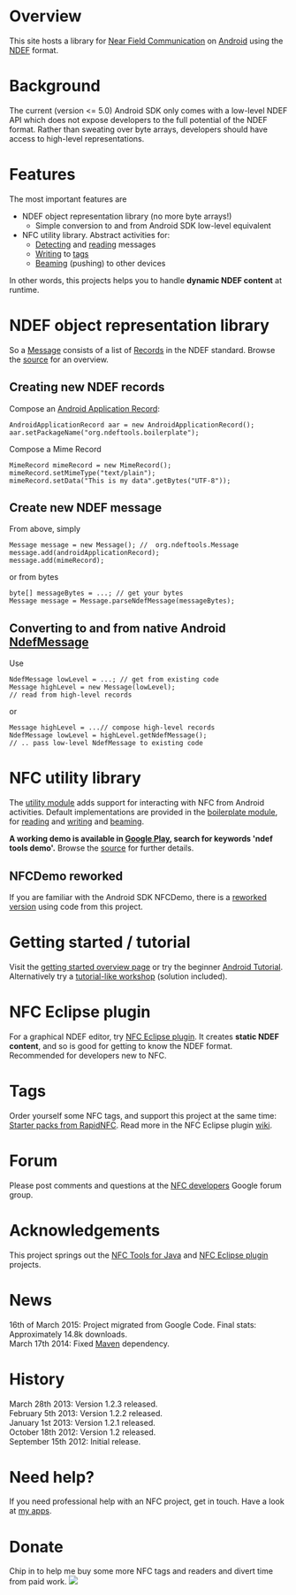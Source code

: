 # Overview #
This site hosts a library for [Near Field Communication](http://en.wikipedia.org/wiki/Near_field_communication) on [Android](http://www.android.com/) using the [NDEF](http://developer.android.com/reference/android/nfc/tech/Ndef.html) format.

# Background #
The current (version <= 5.0) Android SDK only comes with a low-level NDEF API which does not expose developers to the full potential of the NDEF format. Rather than sweating over byte arrays, developers should have access to high-level representations.

# Features #
The most important features are
  * NDEF object representation library (no more byte arrays!)
    * Simple conversion to and from Android SDK low-level equivalent
  * NFC utility library. Abstract activities for:
    * [Detecting](https://github.com/skjolber/ndef-tools-for-android/blob/master/ndeftools-util/src/org/ndeftools/util/activity/NfcDetectorActivity.java) and [reading](https://github.com/skjolber/ndef-tools-for-android/blob/master/ndeftools-util/src/org/ndeftools/util/activity/NfcReaderActivity.java) messages
    * [Writing](https://github.com/skjolber/ndef-tools-for-android/blob/master/ndeftools-util/src/org/ndeftools/util/activity/NfcTagWriterActivity.java) to [tags](https://github.com/skjolber/nfc-eclipse-plugin/blob/wiki/Tags.md)
    * [Beaming](https://github.com/skjolber/ndef-tools-for-android/blob/master/ndeftools-util/src/org/ndeftools/util/activity/NfcBeamWriterActivity.java) (pushing) to other devices

In other words, this projects helps you to handle __dynamic NDEF content__ at runtime.
# NDEF object representation library #
So a [Message](https://github.com/skjolber/ndef-tools-for-android/blob/master/ndeftools/src/org/ndeftools/Message.java) consists of a list of [Records](https://github.com/skjolber/ndef-tools-for-android/blob/master/ndeftools/src/org/ndeftools/Record.java) in the NDEF standard. Browse the [source](https://github.com/skjolber/ndef-tools-for-android/tree/master/ndeftools/src/org/ndeftools) for an overview.
## Creating new NDEF records ##
Compose an [Android Application Record](http://developer.android.com/guide/topics/connectivity/nfc/nfc.html#aar):
```
AndroidApplicationRecord aar = new AndroidApplicationRecord();
aar.setPackageName("org.ndeftools.boilerplate");
```
Compose a Mime Record
```
MimeRecord mimeRecord = new MimeRecord();
mimeRecord.setMimeType("text/plain");
mimeRecord.setData("This is my data".getBytes("UTF-8"));
```
## Create new NDEF message ##
From above, simply
```
Message message = new Message(); //  org.ndeftools.Message
message.add(androidApplicationRecord);
message.add(mimeRecord);
```
or from bytes
```
byte[] messageBytes = ...; // get your bytes
Message message = Message.parseNdefMessage(messageBytes);
```
## Converting to and from native Android [NdefMessage](http://developer.android.com/reference/android/nfc/NdefMessage.html) ##
Use
```
NdefMessage lowLevel = ...; // get from existing code
Message highLevel = new Message(lowLevel);
// read from high-level records
```
or
```
Message highLevel = ...// compose high-level records
NdefMessage lowLevel = highLevel.getNdefMessage();
// .. pass low-level NdefMessage to existing code
```
# NFC utility library #
The [utility module](https://github.com/skjolber/ndef-tools-for-android/tree/master/ndeftools-util) adds support for interacting with NFC from Android activities. Default implementations are provided in the [boilerplate module](https://github.com/skjolber/ndef-tools-for-android/tree/master/ndeftools-boilerplate), for [reading](https://github.com/skjolber/ndef-tools-for-android/blob/master/ndeftools-boilerplate/src/org/ndeftools/boilerplate/DefaultNfcReaderActivity.java) and [writing](https://github.com/skjolber/ndef-tools-for-android/blob/master/ndeftools-boilerplate/src/org/ndeftools/boilerplate/DefaultNfcTagWriterActivity.java) and [beaming](https://github.com/skjolber/ndef-tools-for-android/blob/master/ndeftools-boilerplate/src/org/ndeftools/boilerplate/DefaultNfcBeamWriterActivity.java).

__A working demo is available in [Google Play](https://play.google.com/store/apps/details?id=org.ndeftools.boilerplate), search for keywords 'ndef tools demo'.__ Browse the [source](https://github.com/skjolber/ndef-tools-for-android/tree/master/ndeftools-util/src/org/ndeftools/util/activity) for further details.

## NFCDemo reworked ##
If you are familiar with the Android SDK NFCDemo, there is a [reworked version](https://github.com/skjolber/ndef-tools-for-android/tree/master/ndeftools-nfcdemo) using code from this project.

# Getting started / tutorial #
Visit the [getting started overview page](https://github.com/skjolber/ndef-tools-for-android/blob/wiki/GettingStartedAndroid.md) or try the beginner [Android Tutorial](https://github.com/skjolber/ndef-tools-for-android/blob/wiki/AndroidTutorial.md). Alternatively try a [tutorial-like workshop](https://github.com/skjolber/Fagmote/tree/master/Android/Near%20Field%20Communications) (solution included).
# NFC Eclipse plugin #
For a graphical NDEF editor, try [NFC Eclipse plugin](https://github.com/skjolber/nfc-eclipse-plugin). It creates __static NDEF content__, and so is good for getting to know the NDEF format. Recommended for developers new to NFC.

# Tags #
Order yourself some NFC tags, and support this project at the same time: [Starter packs from RapidNFC](http://rapidnfc.com/r/1372). Read more in the NFC Eclipse plugin [wiki](https://github.com/skjolber/nfc-eclipse-plugin/blob/wiki/Tags.md).

# Forum #
Please post comments and questions at the [NFC developers](http://groups.google.com/group/nfc-developers/topics) Google forum group.

# Acknowledgements #
This project springs out the [NFC Tools for Java](https://github.com/grundid/nfctools) and [NFC Eclipse plugin](https://github.com/skjolber/nfc-eclipse-plugin) projects.

# News #
16th of March 2015: Project migrated from Google Code. Final stats: Approximately 14.8k downloads.<br>
March 17th 2014: Fixed [Maven](Maven.md) dependency.<br>

# History #
March 28th 2013: Version 1.2.3 released.<br>
February 5th 2013: Version 1.2.2 released.<br>
January 1st 2013: Version 1.2.1 released.<br>
October 18th 2012: Version 1.2 released.<br>
September 15th 2012: Initial release.<br>

# Need help? #
If you need professional help with an NFC project, get in touch. Have a look at [my apps](https://play.google.com/store/search?q=pub:Thomas%20Rorvik%20Skjolberg).

# Donate #
Chip in to help me buy some more NFC tags and readers and divert time from paid work.
<a href='https://www.paypal.com/cgi-bin/webscr?cmd=_s-xclick&hosted_button_id=NPRZWPD7LH2SN'><img src='https://www.paypal.com/en_US/i/btn/btn_donateCC_LG.gif' /></a>


